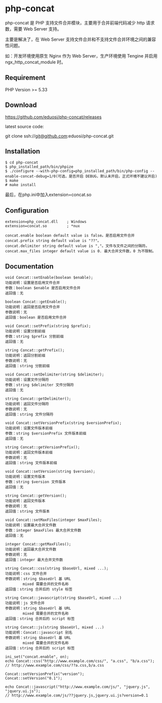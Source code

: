 php-concat
==========

php-concat 是 PHP 支持文件合并模块，主要用于合并前端代码减少 http 请求数，需要 Web Server 支持。

主要是解决了，在 Web Server 支持文件合并和不支持文件合并环境之间的兼容性问题。

如：开发环境使用原生 Nginx 作为 Web Server，生产环境使用 Tengine 并启用 ngx_http_concat_module 时。


Requirement
------------
PHP Version >= 5.33


Download
------------
https://github.com/eduosi/php-concat/releases

latest source code:

git clone ssh://git@github.com:eduosi/php-concat.git


Installation
------------
```
$ cd php-concat
$ php_installed_path/bin/phpize
$ ./configure --with-php-config=php_installed_path/bin/php-config --enable-concat-debug=1/0(可选，是否开启 DEBUG，默认未开启，正式环境不建议开启)
$ make
# make install
```

最后，在php.ini中加入extension=concat.so


Configuration
------------
```
extension=php_concat.dll	; Windows
extension=concat.so			; *nux
```

```
concat.enable boolean default value is false。是否启用文件合并
concat.prefix string default value is "??"。
concat.delimiter string default value is ","。文件与文件之间的分隔符。
concat.max_files integer default value is 0. 最大合并文件数，0 为不限制。
```

Documentation
-------------
```
void Concat::setEnable(boolean $enable);
功能说明：设置是否启用文件合并
参数：boolean $enable 是否启用文件合并
返回值：无

boolean Concat::getEnable();
功能说明：返回是否启用文件合并
参数说明：无
返回值：boolean 是否启用文件合并

void Concat::setPrefix(string $prefix);
功能说明：设置分割前缀
参数：string $prefix 分割前缀
返回值：无

string Concat::getPrefix();
功能说明：返回分割前缀
参数说明：无
返回值：string 分割前缀

void Concat::setDelimiter(string $delimiter);
功能说明：设置文件分隔符
参数：string $delimiter 文件分隔符
返回值：无

string Concat::getDelimiter();
功能说明：返回文件分隔符
参数说明：无
返回值：string 文件分隔符

void Concat::setVersionPrefix(string $versionPrefix);
功能说明：设置文件版本前缀
参数：string $versionPrefix 文件版本前缀
返回值：无

string Concat::getVersionPrefix();
功能说明：返回文件版本前缀
参数说明：无
返回值：string 文件版本前缀

void Concat::setVersion(string $version);
功能说明：设置文件版本
参数：string $version 文件版本
返回值：无

string Concat::getVersion();
功能说明：返回文件版本
参数说明：无
返回值：string 文件版本

void Concat::setMaxFiles(integer $maxFiles);
功能说明：设置最大合并文件数
参数：integer $maxFiles 最大合并文件数
返回值：无

integer Concat::getMaxFiles();
功能说明：返回最大合并文件数
参数说明：无
返回值：integer 最大合并文件数

string Concat::css(string $baseUrl, mixed ...);
功能说明：css 文件合并
参数说明：string $baseUrl 基 URL
		mixed 需要合并的文件名称
返回值：string 合并后的 style 标签

string Concat::javascript(string $baseUrl, mixed ...)
功能说明：js 文件合并
参数说明：string $baseUrl 基 URL
		mixed 需要合并的文件名称
返回值：string 合并后的 script 标签

string Concat::js(string $baseUrl, mixed ...)
功能说明：Concat::javascript 别名
参数说明：string $baseUrl 基 URL
		mixed 需要合并的文件名称
返回值：string 合并后的 script 标签
```

```
ini_set("concat.enable", on);
echo Concat::css("http://www.example.com/css/", "a.css", "b/a.css");
// http://www.example.com/css/??a.css,b/a.css

Concat::setVersionPrefix("version");
Concat::setVersion("0.1");

echo Concat::javascript("http://www.example.com/js/", "jquery.js", "jquery.ui.js");
// http://www.example.com/js/??jquery.js,jquery.ui.js?version=0.1
```